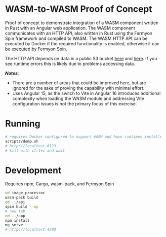 # WASM-to-WASM Proof of Concept

Proof of concept to demonstrate integration of a WASM component written in Rust with an Angular web application. The WASM component communicates with an HTTP API, also written in Rust using the Fermyon Spin framework and compiled to WASM. The WASM HTTP API can be executed by Docker if the required functionality is enabled, otherwise it can be executed by Fermyon Spin.

The HTTP API depends on data in a public S3 bucket [here](https://tchristian-wasm-data.s3.us-west-2.amazonaws.com/T09UXA_20231210T194821_B04_clip.tif) and [here](https://tchristian-wasm-data.s3.us-west-2.amazonaws.com/T09UXA_20231210T194821_B08_clip.tif). If you see runtime errors this is likely due to problems accessing data.

***Notes***:
- There are a number of areas that could be improved here, but are ignored for the sake of proving the capability with minimal effort.
- Uses Angular 15, as the switch to Vite in Angular 16 introduces additional complexity when loading the WASM module and addressing Vite configuration issues is not the primary focus of this exercise.


# Running
```sh
# requires Docker configured to support WASM and have runtimes installed
scripts/demo.sh
# http://localhost:8123
# kill with ctrl+c and wait
```


# Development

Requires npm, Cargo, wasm-pack, and Fermyon Spin

```sh
cd image-processor
wasm-pack build
cd ../api
spin build --up
# new tab
cd ../app
npm install
ng serve
# http://localhost:4200
```

